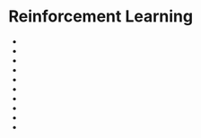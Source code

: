 # Reinforcement Learning

- [](https://towardsdatascience.com/playing-blackjack-using-model-free-reinforcement-learning-in-google-colab-aa2041a2c13d)
- [](https://towardsdatascience.com/math-behind-reinforcement-learning-the-easy-way-1b7ed0c030f4)
- [](https://towardsdatascience.com/this-is-how-reinforcement-learning-works-5080b3a335d6)
- [](https://towardsdatascience.com/create-your-own-reinforcement-learning-environment-beb12f4151ef)
- [](https://towardsdatascience.com/where-to-start-learning-rl-e294b6879ad1)
- [](https://lilianweng.github.io/lil-log/2018/02/19/a-long-peek-into-reinforcement-learning.html#key-concepts)
- [](https://lilianweng.github.io/lil-log/2018/04/08/policy-gradient-algorithms.html)
- [](https://towardsdatascience.com/the-fundamentals-of-reinforcement-learning-177dd8626042)
- [](https://towardsdatascience.com/understanding-the-markov-decision-process-mdp-8f838510f150)
- [](https://towardsdatascience.com/a-crash-course-in-markov-decision-processes-the-bellman-equation-and-dynamic-programming-e80182207e85)
